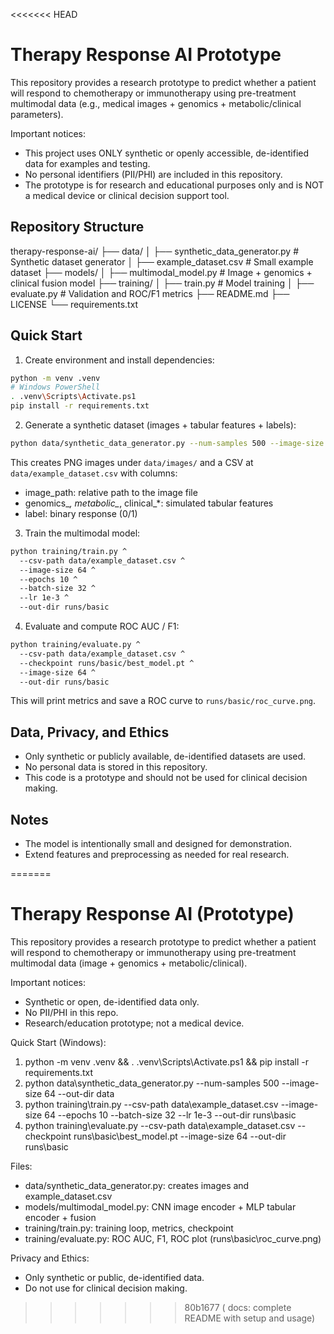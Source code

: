 <<<<<<< HEAD
# Therapy Response AI Prototype

This repository provides a research prototype to predict whether a patient will respond to chemotherapy or immunotherapy using pre-treatment multimodal data (e.g., medical images + genomics + metabolic/clinical parameters).

Important notices:
- This project uses ONLY synthetic or openly accessible, de-identified data for examples and testing.
- No personal identifiers (PII/PHI) are included in this repository.
- The prototype is for research and educational purposes only and is NOT a medical device or clinical decision support tool.

## Repository Structure
therapy-response-ai/
├── data/
│ ├── synthetic_data_generator.py # Synthetic dataset generator
│ ├── example_dataset.csv # Small example dataset
├── models/
│ ├── multimodal_model.py # Image + genomics + clinical fusion model
├── training/
│ ├── train.py # Model training
│ ├── evaluate.py # Validation and ROC/F1 metrics
├── README.md
├── LICENSE
└── requirements.txt


## Quick Start

1) Create environment and install dependencies:

```bash
python -m venv .venv
# Windows PowerShell
. .venv\Scripts\Activate.ps1
pip install -r requirements.txt
```

2) Generate a synthetic dataset (images + tabular features + labels):

```bash
python data/synthetic_data_generator.py --num-samples 500 --image-size 64 --out-dir data
```

This creates PNG images under `data/images/` and a CSV at `data/example_dataset.csv` with columns:
- image_path: relative path to the image file
- genomics_*, metabolic_*, clinical_*: simulated tabular features
- label: binary response (0/1)

3) Train the multimodal model:

```bash
python training/train.py ^
  --csv-path data/example_dataset.csv ^
  --image-size 64 ^
  --epochs 10 ^
  --batch-size 32 ^
  --lr 1e-3 ^
  --out-dir runs/basic
```

4) Evaluate and compute ROC AUC / F1:

```bash
python training/evaluate.py ^
  --csv-path data/example_dataset.csv ^
  --checkpoint runs/basic/best_model.pt ^
  --image-size 64 ^
  --out-dir runs/basic
```

This will print metrics and save a ROC curve to `runs/basic/roc_curve.png`.

## Data, Privacy, and Ethics
- Only synthetic or publicly available, de-identified datasets are used.
- No personal data is stored in this repository.
- This code is a prototype and should not be used for clinical decision making.

## Notes
- The model is intentionally small and designed for demonstration.
- Extend features and preprocessing as needed for real research.


=======
# Therapy Response AI (Prototype)
 
This repository provides a research prototype to predict whether a patient will respond to chemotherapy or immunotherapy using pre-treatment multimodal data (image + genomics + metabolic/clinical).
 
Important notices: 
- Synthetic or open, de-identified data only. 
- No PII/PHI in this repo. 
- Research/education prototype; not a medical device.
 
Quick Start (Windows): 
1) python -m venv .venv && . .venv\Scripts\Activate.ps1 && pip install -r requirements.txt 
2) python data\synthetic_data_generator.py --num-samples 500 --image-size 64 --out-dir data 
3) python training\train.py --csv-path data\example_dataset.csv --image-size 64 --epochs 10 --batch-size 32 --lr 1e-3 --out-dir runs\basic 
4) python training\evaluate.py --csv-path data\example_dataset.csv --checkpoint runs\basic\best_model.pt --image-size 64 --out-dir runs\basic
 
Files: 
- data/synthetic_data_generator.py: creates images and example_dataset.csv 
- models/multimodal_model.py: CNN image encoder + MLP tabular encoder + fusion 
- training/train.py: training loop, metrics, checkpoint 
- training/evaluate.py: ROC AUC, F1, ROC plot (runs\basic\roc_curve.png) 
 
Privacy and Ethics: 
- Only synthetic or public, de-identified data. 
- Do not use for clinical decision making.
>>>>>>> 80b1677 ( docs: complete README with setup and usage)
